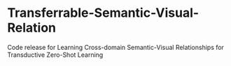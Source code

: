 # Transferrable-Semantic-Visual-Relation
Code release for Learning Cross-domain Semantic-Visual Relationships for Transductive Zero-Shot Learning
